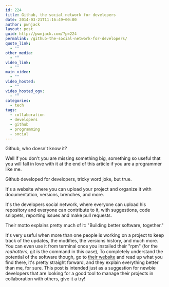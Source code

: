 ```yaml
---
id: 224
title: Github, the social network for developers
date: 2014-03-21T11:16:49+00:00
author: pwnjack
layout: post
guid: http://pwnjack.com/?p=224
permalink: /github-the-social-network-for-developers/
quote_link:
  - ""
other_media:
  - ""
video_link:
  - ""
main_video:
  - ""
video_hosted:
  - ""
video_hosted_ogv:
  - ""
categories:
  - tech
tags:
  - collaboration
  - developers
  - github
  - programming
  - social
---
```

Github, who doesn't know it?

Well if you don't you are missing something big, something so useful that you will fall in love with it at the end of this article if you are a programmer like me.

Github developed for developers, tricky word joke, but true.

It's a website where you can upload your project and organize it with documentation, versions, brenches, and more.

It's the developers social network, where everyone can upload his repository and everyone can contribute to it, with suggestions, code snippets, reporting issues and make pull requests.

Their motto explains pretty much of it: "Building better software, together."

It's very useful when more than one people is working on a project to keep track of the updates, the modifies, the versions history, and much more. You can even use it from terminal once you installed their "rpm" (for the _redhatters_, git is the command in this case), To completely understand the potential of the software though, go to <a title="Github" href="http://www.github.com" target="_blank">their website</a> and read up what you find there, it's pretty straight forward, and they explain everything better than me, for sure. This post is intended just as a suggestion for newbie developers that are looking for a good tool to manage their projects in collaboration with others, give it a try!